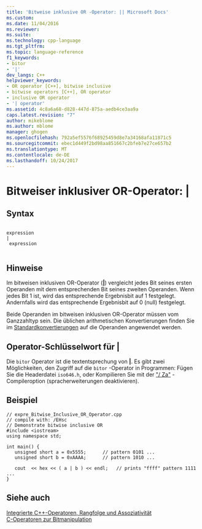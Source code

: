 ```yaml
---
title: 'Bitweise inklusive OR -Operator: || Microsoft Docs'
ms.custom: 
ms.date: 11/04/2016
ms.reviewer: 
ms.suite: 
ms.technology: cpp-language
ms.tgt_pltfrm: 
ms.topic: language-reference
f1_keywords:
- bitor
- '|'
dev_langs: C++
helpviewer_keywords:
- OR operator [C++], bitwise inclusive
- bitwise operators [C++], OR operator
- inclusive OR operator
- '| operator'
ms.assetid: 4c8a6a68-d828-447d-875a-aedb4ce3aa9a
caps.latest.revision: "7"
author: mikeblome
ms.author: mblome
manager: ghogen
ms.openlocfilehash: 792a5ef5576f68925459d8e7a34168afa11871c5
ms.sourcegitcommit: ebec1d449f2bd98aa851667c2bfeb7e27ce657b2
ms.translationtype: MT
ms.contentlocale: de-DE
ms.lasthandoff: 10/24/2017
---
```

# <a name="bitwise-inclusive-or-operator-"></a>Bitweiser inklusiver OR-Operator: |
## <a name="syntax"></a>Syntax  
  
```  
  
expression   
|  
 expression  
  
```  
  
## <a name="remarks"></a>Hinweise  
 Im bitweisen inklusiven OR-Operator (**&#124;**) vergleicht jedes Bit seines ersten Operanden mit dem entsprechenden Bit seines zweiten Operanden. Wenn jedes Bit 1 ist, wird das entsprechende Ergebnisbit auf 1 festgelegt. Andernfalls wird das entsprechende Ergebnisbit auf 0 (null) festgelegt.  
  
 Beide Operanden im bitweisen inklusiven OR-Operator müssen vom Ganzzahltyp sein. Die üblichen arithmetischen Konvertierungen finden Sie im [Standardkonvertierungen](standard-conversions.md) auf die Operanden angewendet werden.  
  
## <a name="operator-keyword-for-124"></a>Operator-Schlüsselwort für &#124;  
 Die `bitor` Operator ist die textentsprechung von **&#124;**. Es gibt zwei Möglichkeiten, den Zugriff auf die `bitor` -Operator in Programmen: Fügen Sie die Headerdatei `iso646.h`, oder Kompilieren Sie mit der ["/ Za"](../build/reference/za-ze-disable-language-extensions.md) -Compileroption (spracherweiterungen deaktivieren).  
  
## <a name="example"></a>Beispiel  
  
```  
// expre_Bitwise_Inclusive_OR_Operator.cpp  
// compile with: /EHsc  
// Demonstrate bitwise inclusive OR  
#include <iostream>  
using namespace std;  
  
int main() {  
   unsigned short a = 0x5555;      // pattern 0101 ...  
   unsigned short b = 0xAAAA;      // pattern 1010 ...  
  
   cout  << hex << ( a | b ) << endl;   // prints "ffff" pattern 1111 ...  
}  
```  
  
## <a name="see-also"></a>Siehe auch  
 [Integrierte C++-Operatoren, Rangfolge und Assoziativität](../cpp/cpp-built-in-operators-precedence-and-associativity.md)   
 [C-Operatoren zur Bitmanipulation](../c-language/c-bitwise-operators.md)


